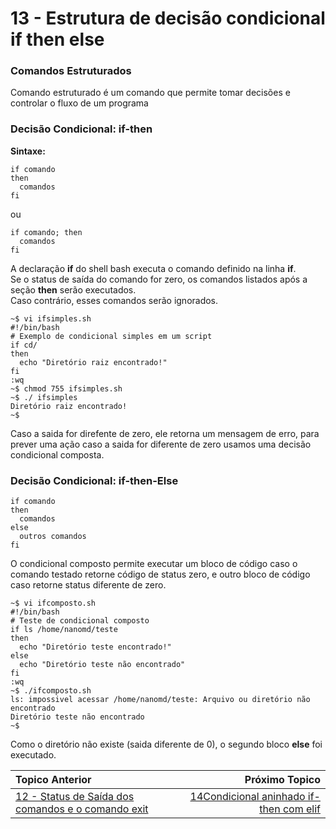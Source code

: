 # 13 - Estrutura de decisão condicional if then else


### Comandos Estruturados

Comando estruturado é um comando que permite tomar decisões e controlar o fluxo de um programa

### Decisão Condicional: if-then

**Sintaxe:**
```
if comando
then
  comandos
fi
```
ou
```
if comando; then
  comandos
fi
```
A declaração **if** do shell bash executa o comando definido na linha **if**.  
Se o status de saída do comando for zero, os comandos listados após a seção **then** serão executados.  
Caso contrário, esses comandos serão ignorados.  

```
~$ vi ifsimples.sh
#!/bin/bash
# Exemplo de condicional simples em um script
if cd/
then
  echo "Diretório raiz encontrado!"
fi
:wq
~$ chmod 755 ifsimples.sh
~$ ./ ifsimples
Diretório raiz encontrado!
~$
``` 
Caso a saida for direfente de zero, ele retorna um mensagem de erro, para prever uma ação caso a saida for diferente de zero usamos uma decisão condicional composta.

### Decisão Condicional: if-then-Else

```
if comando
then
  comandos
else
  outros comandos
fi
```
O condicional composto permite executar um bloco de código caso o comando testado retorne código de status zero, e outro bloco de código caso retorne status diferente de zero.

```
~$ vi ifcomposto.sh
#!/bin/bash
# Teste de condicional composto
if ls /home/nanomd/teste
then
  echo "Diretório teste encontrado!"
else
  echo "Diretório teste não encontrado"
fi
:wq
~$ ./ifcomposto.sh
ls: impossivel acessar /home/nanomd/teste: Arquivo ou diretório não encontrado
Diretório teste não encontrado
~$
```
Como o diretório não existe (saida diferente de 0), o segundo bloco **else** foi executado.

|Topico Anterior|Próximo Topico|
|:---|---:|
|[12 - Status de Saída dos comandos e o comando exit](StatusDeSaida.md)|[14Condicional aninhado if-then com elif](CondicionalIfThenElif.md)|
